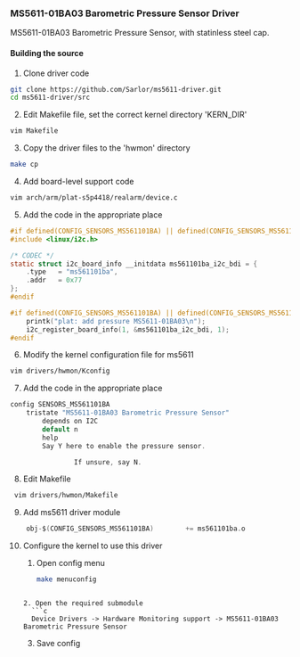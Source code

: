 ### MS5611-01BA03 Barometric Pressure Sensor Driver

MS5611-01BA03 Barometric Pressure Sensor, with statinless steel cap.

#### Building the source

1. Clone driver code
```bash
git clone https://github.com/Sarlor/ms5611-driver.git
cd ms5611-driver/src
```

2. Edit Makefile file, set the correct kernel directory 'KERN_DIR'
```bash
vim Makefile
```

3. Copy the driver files to the 'hwmon' directory
```bash
make cp
```

4. Add board-level support code
```bash
vim arch/arm/plat-s5p4418/realarm/device.c
```

5. Add the code in the appropriate place
```c
#if defined(CONFIG_SENSORS_MS561101BA) || defined(CONFIG_SENSORS_MS561101BA_MODULE)
#include <linux/i2c.h>

/* CODEC */
static struct i2c_board_info __initdata ms561101ba_i2c_bdi = {
	.type   = "ms561101ba",
	.addr   = 0x77
};
#endif

#if defined(CONFIG_SENSORS_MS561101BA) || defined(CONFIG_SENSORS_MS561101BA_MODULE)
	printk("plat: add pressure MS5611-01BA03\n");
	i2c_register_board_info(1, &ms561101ba_i2c_bdi, 1);
#endif
```

6. Modify the kernel configuration file for ms5611
```bash
vim drivers/hwmon/Kconfig
```

7.  Add the code in the appropriate place
```c
config SENSORS_MS561101BA
	tristate "MS5611-01BA03 Barometric Pressure Sensor"
        depends on I2C
        default n
        help
		Say Y here to enable the pressure sensor.

                If unsure, say N.
```

8. Edit Makefile
```bash
 vim drivers/hwmon/Makefile
```

9. Add ms5611 driver module
```c
	obj-$(CONFIG_SENSORS_MS561101BA)        += ms561101ba.o
```

10. Configure the kernel to use this driver
    1. Open config menu
         ```bash
		 make menuconfig
	 ```

    2. Open the required submodule
       ```c
	   Device Drivers -> Hardware Monitoring support -> MS5611-01BA03 Barometric Pressure Sensor
       ```
       
    3. Save config
